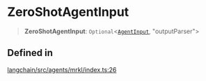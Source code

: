 ZeroShotAgentInput
==================

> **ZeroShotAgentInput**: `Optional`<[`AgentInput`](/docs/api/agents/interfaces/AgentInput), "outputParser"\>

Defined in[​](#defined-in "Direct link to Defined in")
------------------------------------------------------

[langchain/src/agents/mrkl/index.ts:26](https://github.com/hwchase17/langchainjs/blob/46e1734/langchain/src/agents/mrkl/index.ts#L26)